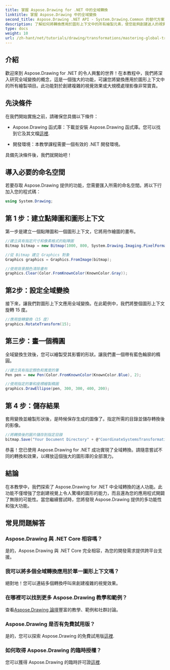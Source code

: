 ```yaml
---
title: 掌握 Aspose.Drawing for .NET 中的全域轉換
linktitle: 掌握 Aspose.Drawing 中的全域變換
second_title: Aspose.Drawing .NET API - System.Drawing.Common 的替代方案
description: 了解如何將轉換應用於圖形上下文中的所有繪製元素，使您能夠創建迷人的視覺效果並有效地操作圖像。
type: docs
weight: 10
url: /zh-hant/net/tutorials/drawing/transformations/mastering-global-transformations/
---
```

## 介紹

歡迎來到 Aspose.Drawing for .NET 的令人興奮的世界！在本教程中，我們將深入研究全域變換的概念，這是一個強大的功能，可讓您將變換應用於圖形上下文中的所有繪製項目。此功能對於創建複雜的視覺效果或大規模處理影像非常寶貴。

## 先決條件

在我們開始實施之前，請確保您具備以下條件：

-  Aspose.Drawing 函式庫：下載並安裝 Aspose.Drawing 函式庫。您可以找到它及其文檔[這裡](https://reference.aspose.com/drawing/net/).
  
- 開發環境：本教學課程需要一個有效的 .NET 開發環境。

具備先決條件後，我們就開始吧！

## 導入必要的命名空間

若要存取 Aspose.Drawing 提供的功能，您需要匯入所需的命名空間。將以下行加入您的程式碼：

```csharp
using System.Drawing;
```

## 第 1 步：建立點陣圖和圖形上下文

第一步是建立一個點陣圖和一個圖形上下文，它將用作繪圖的畫布。

```csharp
//建立具有指定尺寸和像素格式的點陣圖
Bitmap bitmap = new Bitmap(1000, 800, System.Drawing.Imaging.PixelFormat.Format32bppPArgb);

//從 Bitmap 建立 Graphics 對象
Graphics graphics = Graphics.FromImage(bitmap);

//使用背景顏色清除畫布
graphics.Clear(Color.FromKnownColor(KnownColor.Gray));
```

## 第2步：設定全域變換

接下來，讓我們對圖形上下文應用全域變換。在此範例中，我們將整個圖形上下文旋轉 15 度。

```csharp
//應用旋轉變換（15 度）
graphics.RotateTransform(15);
```

## 第三步：畫一個橢圓

全域變換生效後，您可以繪製受其影響的形狀。讓我們畫一個帶有藍色輪廓的橢圓。

```csharp
//建立具有指定顏色和寬度的筆
Pen pen = new Pen(Color.FromKnownColor(KnownColor.Blue), 2);

//使用指定的筆和座標繪製橢圓
graphics.DrawEllipse(pen, 300, 300, 400, 200);
```

## 第 4 步：儲存結果

套用變換並繪製形狀後，是時候保存生成的圖像了。指定所需的目錄並儲存轉換後的影像。

```csharp
//將轉換後的圖片儲存到指定目錄
bitmap.Save("Your Document Directory" + @"CoordinateSystemsTransformations\GlobalTransformation_out.png");
```

恭喜！您已使用 Aspose.Drawing for .NET 成功實現了全域轉換。請隨意嘗試不同的轉換和效果，以釋放這個強大的圖形庫的全部潛力。

## 結論

在本教學中，我們探索了 Aspose.Drawing for .NET 中全域轉換的迷人功能。此功能不僅增強了您創建視覺上令人驚嘆的圖形的能力，而且還為您的應用程式開闢了無限的可能性。當您繼續嘗試時，您將發現 Aspose.Drawing 提供的多功能性和強大功能。

## 常見問題解答

### Aspose.Drawing 與 .NET Core 相容嗎？

是的，Aspose.Drawing 與 .NET Core 完全相容，為您的開發需求提供跨平台支援。

### 我可以將多個全域轉換應用於單一圖形上下文嗎？

絕對地！您可以連結多個轉換呼叫來創建複雜的視覺效果。

### 在哪裡可以找到更多 Aspose.Drawing 教學和範例？

查看[Aspose.Drawing 論壇](https://forum.aspose.com/c/diagram/17)豐富的教學、範例和社群討論。

### Aspose.Drawing 是否有免費試用版？

是的，您可以探索 Aspose.Drawing 的免費試用版[這裡](https://releases.aspose.com/).

### 如何取得 Aspose.Drawing 的臨時授權？

您可以獲得 Aspose.Drawing 的臨時許可證[這裡](https://purchase.conholdate.com/temporary-license/).